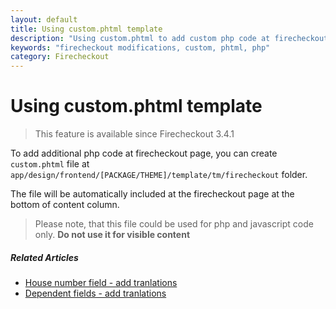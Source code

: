 ```yaml
---
layout: default
title: Using custom.phtml template
description: "Using custom.phtml to add custom php code at firecheckout page"
keywords: "firecheckout modifications, custom, phtml, php"
category: Firecheckout
---
```


# Using custom.phtml template

> This feature is available since Firecheckout 3.4.1

To add additional php code at firecheckout page, you can create `custom.phtml`
file at `app/design/frontend/[PACKAGE/THEME]/template/tm/firecheckout` folder.

The file will be automatically included at the firecheckout page at the bottom 
of content column.

> Please note, that this file could be used for php and javascript code only.
> **Do not use it for visible content**

##### Related Articles
- [House number field - add tranlations](/extensions/firecheckout/housenumber/)
- [Dependent fields - add tranlations](/extensions/firecheckout/dependent-fields/)

